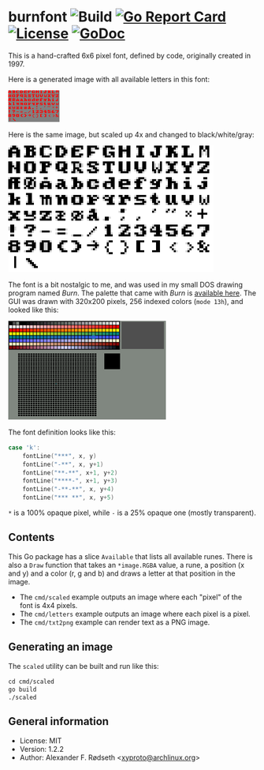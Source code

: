 # burnfont ![Build](https://github.com/xyproto/burnfont/workflows/Build/badge.svg) [![Go Report Card](https://goreportcard.com/badge/github.com/xyproto/burnfont)](https://goreportcard.com/report/github.com/xyproto/burnfont) [![License](https://img.shields.io/badge/license-BSD-green.svg?style=flat)](https://raw.githubusercontent.com/xyproto/burnfont/main/LICENSE) [![GoDoc](https://godoc.org/github.com/xyproto/burnfont?status.svg)](https://godoc.org/github.com/xyproto/burnfont)

This is a hand-crafted 6x6 pixel font, defined by code, originally created in 1997.

Here is a generated image with all available letters in this font:

![letters](img/letters.png)

Here is the same image, but scaled up 4x and changed to black/white/gray:

![scaled](img/burnfont_example_bw.png)

The font is a bit nostalgic to me, and was used in my small DOS drawing program named *Burn*. The palette that came with *Burn* is [available here](https://github.com/xyproto/burnpalette). The GUI was drawn with 320x200 pixels, 256 indexed colors (`mode 13h`), and looked like this:

![burn screenshot](img/burn.png)


The font definition looks like this:

```go
case 'k':
    fontLine("***", x, y)
    fontLine("-**", x, y+1)
    fontLine("**-**", x+1, y+2)
    fontLine("****-", x+1, y+3)
    fontLine("-**-**", x, y+4)
    fontLine("*** **", x, y+5)
```

`*` is a 100% opaque pixel, while `-` is a 25% opaque one (mostly transparent).

## Contents

This Go package has a slice `Available` that lists all available runes. There is also a `Draw` function that takes an `*image.RGBA` value, a rune, a position (x and y) and a color (r, g and b) and draws a letter at that position in the image.

* The `cmd/scaled` example outputs an image where each "pixel" of the font is 4x4 pixels.
* The `cmd/letters` example outputs an image where each pixel is a pixel.
* The `cmd/txt2png` example can render text as a PNG image.

## Generating an image

The `scaled` utility can be built and run like this:

    cd cmd/scaled
    go build
    ./scaled

## General information

* License: MIT
* Version: 1.2.2
* Author: Alexander F. Rødseth &lt;xyproto@archlinux.org&gt;
